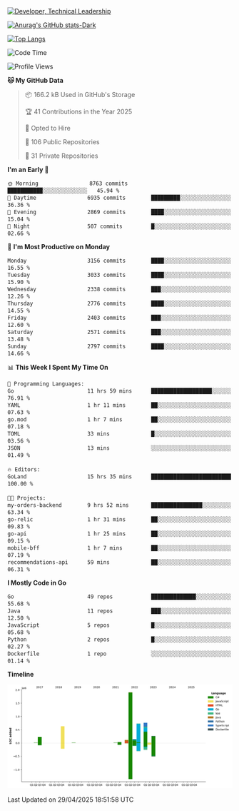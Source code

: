 <div>
  <a href="https://www.linkedin.com/in/arielpineiro/" target="_blank" rel="nofollow noopener noreferrer">
    <img src="https://img.shields.io/badge/-LinkedIn-%230077B5?style=for-the-badge&logo=linkedin&logoColor=white" alt="Developer, Technical Leadership" title="Ariel Piñeiro">
  </a>
</div>

[![Anurag's GitHub stats-Dark](https://github-readme-stats.vercel.app/api?username=arielsrv&show_icons=true&theme=dark#gh-dark-mode-only)](https://github.com/anuraghazra/github-readme-stats#gh-dark-mode-only)

[![Top Langs](https://github-readme-stats.vercel.app/api/top-langs/?username=arielsrv&layout=compact&langs_count=10&theme=dark#gh-dark-mode-only)](https://github.com/anuraghazra/github-readme-stats&theme=dark#gh-dark-mode-only)

<!--START_SECTION:waka-->
![Code Time](http://img.shields.io/badge/Code%20Time-1%2C229%20hrs%2011%20mins-blue)

![Profile Views](http://img.shields.io/badge/Profile%20Views-1-blue)

**🐱 My GitHub Data** 

> 📦 166.2 kB Used in GitHub's Storage 
 > 
> 🏆 41 Contributions in the Year 2025
 > 
> 💼 Opted to Hire
 > 
> 📜 106 Public Repositories 
 > 
> 🔑 31 Private Repositories 
 > 
**I'm an Early 🐤** 

```text
🌞 Morning                8763 commits        ███████████░░░░░░░░░░░░░░   45.94 % 
🌆 Daytime                6935 commits        █████████░░░░░░░░░░░░░░░░   36.36 % 
🌃 Evening                2869 commits        ████░░░░░░░░░░░░░░░░░░░░░   15.04 % 
🌙 Night                  507 commits         █░░░░░░░░░░░░░░░░░░░░░░░░   02.66 % 
```
📅 **I'm Most Productive on Monday** 

```text
Monday                   3156 commits        ████░░░░░░░░░░░░░░░░░░░░░   16.55 % 
Tuesday                  3033 commits        ████░░░░░░░░░░░░░░░░░░░░░   15.90 % 
Wednesday                2338 commits        ███░░░░░░░░░░░░░░░░░░░░░░   12.26 % 
Thursday                 2776 commits        ████░░░░░░░░░░░░░░░░░░░░░   14.55 % 
Friday                   2403 commits        ███░░░░░░░░░░░░░░░░░░░░░░   12.60 % 
Saturday                 2571 commits        ███░░░░░░░░░░░░░░░░░░░░░░   13.48 % 
Sunday                   2797 commits        ████░░░░░░░░░░░░░░░░░░░░░   14.66 % 
```


📊 **This Week I Spent My Time On** 

```text
💬 Programming Languages: 
Go                       11 hrs 59 mins      ███████████████████░░░░░░   76.91 % 
YAML                     1 hr 11 mins        ██░░░░░░░░░░░░░░░░░░░░░░░   07.63 % 
go.mod                   1 hr 7 mins         ██░░░░░░░░░░░░░░░░░░░░░░░   07.18 % 
TOML                     33 mins             █░░░░░░░░░░░░░░░░░░░░░░░░   03.56 % 
JSON                     13 mins             ░░░░░░░░░░░░░░░░░░░░░░░░░   01.49 % 

🔥 Editors: 
GoLand                   15 hrs 35 mins      █████████████████████████   100.00 % 

🐱‍💻 Projects: 
my-orders-backend        9 hrs 52 mins       ████████████████░░░░░░░░░   63.34 % 
go-relic                 1 hr 31 mins        ██░░░░░░░░░░░░░░░░░░░░░░░   09.83 % 
go-api                   1 hr 25 mins        ██░░░░░░░░░░░░░░░░░░░░░░░   09.15 % 
mobile-bff               1 hr 7 mins         ██░░░░░░░░░░░░░░░░░░░░░░░   07.19 % 
recommendations-api      59 mins             ██░░░░░░░░░░░░░░░░░░░░░░░   06.31 % 
```

**I Mostly Code in Go** 

```text
Go                       49 repos            ██████████████░░░░░░░░░░░   55.68 % 
Java                     11 repos            ███░░░░░░░░░░░░░░░░░░░░░░   12.50 % 
JavaScript               5 repos             █░░░░░░░░░░░░░░░░░░░░░░░░   05.68 % 
Python                   2 repos             █░░░░░░░░░░░░░░░░░░░░░░░░   02.27 % 
Dockerfile               1 repo              ░░░░░░░░░░░░░░░░░░░░░░░░░   01.14 % 
```



**Timeline**

![Lines of Code chart](https://raw.githubusercontent.com/arielsrv/arielsrv/main/assets/bar_graph.png)


 Last Updated on 29/04/2025 18:51:58 UTC
<!--END_SECTION:waka-->
